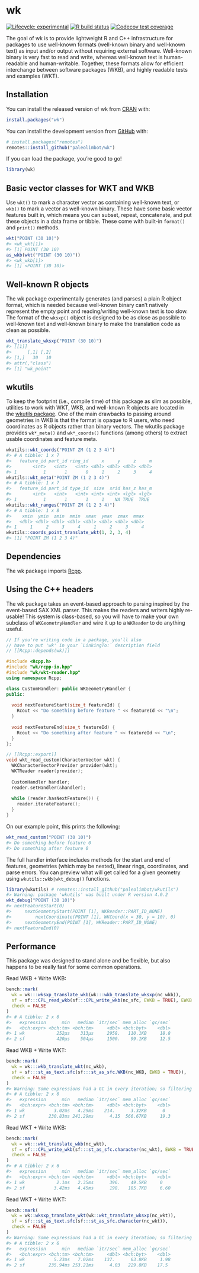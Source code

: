
<!-- README.md is generated from README.Rmd. Please edit that file -->

# wk

<!-- badges: start -->

[![Lifecycle:
experimental](https://img.shields.io/badge/lifecycle-experimental-orange.svg)](https://www.tidyverse.org/lifecycle/#experimental)
[![R build
status](https://github.com/paleolimbot/wk/workflows/R-CMD-check/badge.svg)](https://github.com/paleolimbot/wk/actions)
[![Codecov test
coverage](https://codecov.io/gh/paleolimbot/wk/branch/master/graph/badge.svg)](https://codecov.io/gh/paleolimbot/wk?branch=master)
<!-- badges: end -->

The goal of wk is to provide lightweight R and C++ infrastructure for
packages to use well-known formats (well-known binary and well-known
text) as input and/or output without requiring external software.
Well-known binary is very fast to read and write, whereas well-known
text is human-readable and human-writable. Together, these formats allow
for efficient interchange between software packages (WKB), and highly
readable tests and examples (WKT).

## Installation

You can install the released version of wk from
[CRAN](https://cran.r-project.org/) with:

``` r
install.packages("wk")
```

You can install the development version from
[GitHub](https://github.com/) with:

``` r
# install.packages("remotes")
remotes::install_github("paleolimbot/wk")
```

If you can load the package, you’re good to go\!

``` r
library(wk)
```

## Basic vector classes for WKT and WKB

Use `wkt()` to mark a character vector as containing well-known text, or
`wkb()` to mark a vector as well-known binary. These have some basic
vector features built in, which means you can subset, repeat,
concatenate, and put these objects in a data frame or tibble. These come
with built-in `format()` and `print()` methods.

``` r
wkt("POINT (30 10)")
#> <wk_wkt[1]>
#> [1] POINT (30 10)
as_wkb(wkt("POINT (30 10)"))
#> <wk_wkb[1]>
#> [1] <POINT (30 10)>
```

## Well-known R objects

The wk package experimentally generates (and parses) a plain R object
format, which is needed because well-known binary can’t natively
represent the empty point and reading/writing well-known text is too
slow. The format of the `wksxp()` object is designed to be as close as
possible to well-known text and well-known binary to make the
translation code as clean as possible.

``` r
wkt_translate_wksxp("POINT (30 10)")
#> [[1]]
#>      [,1] [,2]
#> [1,]   30   10
#> attr(,"class")
#> [1] "wk_point"
```

## wkutils

To keep the footprint (i.e., compile time) of this package as slim as
possible, utilities to work with WKT, WKB, and well-known R objects are
located in the [wkutils package](https://paleolimbot.github.io/wkutils).
One of the main drawbacks to passing around geometries in WKB is that
the format is opaque to R users, who need coordinates as R objects
rather than binary vectors. The wkutils package provides `wk*_meta()`
and `wk*_coords()` functions (among others) to extract usable
coordinates and feature meta.

``` r
wkutils::wkt_coords("POINT ZM (1 2 3 4)")
#> # A tibble: 1 x 7
#>   feature_id part_id ring_id     x     y     z     m
#>        <int>   <int>   <int> <dbl> <dbl> <dbl> <dbl>
#> 1          1       1       0     1     2     3     4
wkutils::wkt_meta("POINT ZM (1 2 3 4)")
#> # A tibble: 1 x 7
#>   feature_id part_id type_id  size  srid has_z has_m
#>        <int>   <int>   <int> <int> <int> <lgl> <lgl>
#> 1          1       1       1     1    NA TRUE  TRUE
wkutils::wkt_ranges("POINT ZM (1 2 3 4)")
#> # A tibble: 1 x 8
#>    xmin  ymin  zmin  mmin  xmax  ymax  zmax  mmax
#>   <dbl> <dbl> <dbl> <dbl> <dbl> <dbl> <dbl> <dbl>
#> 1     1     2     3     4     1     2     3     4
wkutils::coords_point_translate_wkt(1, 2, 3, 4)
#> [1] "POINT ZM (1 2 3 4)"
```

## Dependencies

The wk package imports [Rcpp](https://cran.r-project.org/package=Rcpp).

## Using the C++ headers

The wk package takes an event-based approach to parsing inspired by the
event-based SAX XML parser. This makes the readers and writers highly
re-usable\! This system is class-based, so you will have to make your
own subclass of `WKGeometryHandler` and wire it up to a `WKReader` to do
anything useful.

``` cpp
// If you're writing code in a package, you'll also
// have to put 'wk' in your `LinkingTo:` description field
// [[Rcpp::depends(wk)]]

#include <Rcpp.h>
#include "wk/rcpp-io.hpp"
#include "wk/wkt-reader.hpp"
using namespace Rcpp;

class CustomHandler: public WKGeometryHandler {
public:
  
  void nextFeatureStart(size_t featureId) {
    Rcout << "Do something before feature " << featureId << "\n";
  }
  
  void nextFeatureEnd(size_t featureId) {
    Rcout << "Do something after feature " << featureId << "\n";
  }
};

// [[Rcpp::export]]
void wkt_read_custom(CharacterVector wkt) {
  WKCharacterVectorProvider provider(wkt);
  WKTReader reader(provider);
  
  CustomHandler handler;
  reader.setHandler(&handler);
  
  while (reader.hasNextFeature()) {
    reader.iterateFeature();
  }
}
```

On our example point, this prints the following:

``` r
wkt_read_custom("POINT (30 10)")
#> Do something before feature 0
#> Do something after feature 0
```

The full handler interface includes methods for the start and end of
features, geometries (which may be nested), linear rings, coordinates,
and parse errors. You can preview what will get called for a given
geometry using `wkutils::wkb|wkt_debug()` functions.

``` r
library(wkutils) # remotes::install_github("paleolimbot/wkutils")
#> Warning: package 'wkutils' was built under R version 4.0.2
wkt_debug("POINT (30 10)")
#> nextFeatureStart(0)
#>     nextGeometryStart(POINT [1], WKReader::PART_ID_NONE)
#>         nextCoordinate(POINT [1], WKCoord(x = 30, y = 10), 0)
#>     nextGeometryEnd(POINT [1], WKReader::PART_ID_NONE)
#> nextFeatureEnd(0)
```

## Performance

This package was designed to stand alone and be flexible, but also
happens to be really fast for some common operations.

Read WKB + Write WKB:

``` r
bench::mark(
  wk = wk:::wksxp_translate_wkb(wk:::wkb_translate_wksxp(nc_wkb)),
  sf = sf:::CPL_read_wkb(sf:::CPL_write_wkb(nc_sfc, EWKB = TRUE), EWKB = TRUE),
  check = FALSE
)
#> # A tibble: 2 x 6
#>   expression      min   median `itr/sec` mem_alloc `gc/sec`
#>   <bch:expr> <bch:tm> <bch:tm>     <dbl> <bch:byt>    <dbl>
#> 1 wk            252µs    313µs     2958.   110.1KB     18.8
#> 2 sf            420µs    504µs     1500.    99.1KB     12.5
```

Read WKB + Write WKT:

``` r
bench::mark(
  wk = wk:::wkb_translate_wkt(nc_wkb),
  sf = sf:::st_as_text.sfc(sf:::st_as_sfc.WKB(nc_WKB, EWKB = TRUE)),
  check = FALSE
)
#> Warning: Some expressions had a GC in every iteration; so filtering is disabled.
#> # A tibble: 2 x 6
#>   expression      min   median `itr/sec` mem_alloc `gc/sec`
#>   <bch:expr> <bch:tm> <bch:tm>     <dbl> <bch:byt>    <dbl>
#> 1 wk           3.02ms   4.29ms    214.      3.32KB      0  
#> 2 sf         230.83ms 241.29ms      4.15  566.67KB     19.3
```

Read WKT + Write WKB:

``` r
bench::mark(
  wk = wk:::wkt_translate_wkb(nc_wkt),
  sf = sf:::CPL_write_wkb(sf:::st_as_sfc.character(nc_wkt), EWKB = TRUE),
  check = FALSE
)
#> # A tibble: 2 x 6
#>   expression      min   median `itr/sec` mem_alloc `gc/sec`
#>   <bch:expr> <bch:tm> <bch:tm>     <dbl> <bch:byt>    <dbl>
#> 1 wk            2.1ms   2.35ms      396.    49.5KB     0   
#> 2 sf           3.42ms   4.45ms      198.   185.7KB     6.60
```

Read WKT + Write WKT:

``` r
bench::mark(
  wk = wk::wksxp_translate_wkt(wk::wkt_translate_wksxp(nc_wkt)),
  sf = sf:::st_as_text.sfc(sf:::st_as_sfc.character(nc_wkt)),
  check = FALSE
)
#> Warning: Some expressions had a GC in every iteration; so filtering is disabled.
#> # A tibble: 2 x 6
#>   expression      min   median `itr/sec` mem_alloc `gc/sec`
#>   <bch:expr> <bch:tm> <bch:tm>     <dbl> <bch:byt>    <dbl>
#> 1 wk           5.23ms   7.02ms    137.      63.8KB     1.98
#> 2 sf         235.94ms 253.21ms      4.03   229.8KB    17.5
```
